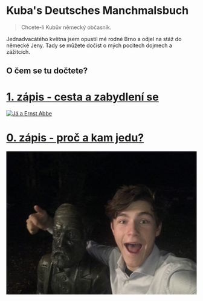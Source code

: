 # Kuba's Deutsches Manchmalsbuch
> Chcete-li Kubův německý občasník.

Jednadvacátého května jsem opustil mé rodné Brno a odjel na stáž do německé Jeny. Tady se můžete dočíst o mých pocitech dojmech a zážitcích. 

## O čem se tu dočtete?

# [1. zápis - cesta a zabydlení se](1/)
[![Já a Ernst Abbe](1/thumbnail.jpeg)](1/) <!-- možná doplnit `html` místo `md`-->

# [0. zápis - proč a kam jedu?](0/)
[![Já a Ernst Abbe](0/ja_a_abbe.jpg)](0/) <!-- možná doplnit `html` místo `md`-->
